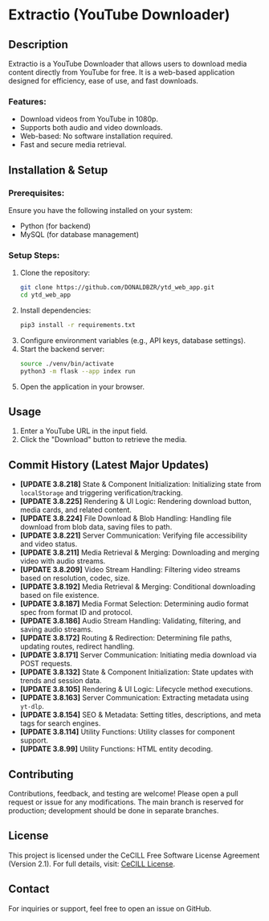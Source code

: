 # Extractio (YouTube Downloader)

## Description
Extractio is a YouTube Downloader that allows users to download media content directly from YouTube for free. It is a web-based application designed for efficiency, ease of use, and fast downloads.

### **Features:**
- Download videos from YouTube in 1080p.
- Supports both audio and video downloads.
- Web-based: No software installation required.
- Fast and secure media retrieval.

## Installation & Setup

### **Prerequisites:**
Ensure you have the following installed on your system:
- Python (for backend)
- MySQL (for database management)

### **Setup Steps:**
1. Clone the repository:
   ```sh
   git clone https://github.com/DONALDBZR/ytd_web_app.git
   cd ytd_web_app
   ```
2. Install dependencies:
   ```sh
   pip3 install -r requirements.txt
   ```
3. Configure environment variables (e.g., API keys, database settings).
4. Start the backend server:
   ```sh
   source ./venv/bin/activate
   python3 -m flask --app index run
   ```
5. Open the application in your browser.

## Usage
1. Enter a YouTube URL in the input field.
2. Click the "Download" button to retrieve the media.

## Commit History (Latest Major Updates)
- **[UPDATE 3.8.218]** State & Component Initialization: Initializing state from `localStorage` and triggering verification/tracking.
- **[UPDATE 3.8.225]** Rendering & UI Logic: Rendering download button, media cards, and related content.
- **[UPDATE 3.8.224]** File Download & Blob Handling: Handling file download from blob data, saving files to path.
- **[UPDATE 3.8.221]** Server Communication: Verifying file accessibility and video status.
- **[UPDATE 3.8.211]** Media Retrieval & Merging: Downloading and merging video with audio streams.
- **[UPDATE 3.8.209]** Video Stream Handling: Filtering video streams based on resolution, codec, size.
- **[UPDATE 3.8.192]** Media Retrieval & Merging: Conditional downloading based on file existence.
- **[UPDATE 3.8.187]** Media Format Selection: Determining audio format spec from format ID and protocol.
- **[UPDATE 3.8.186]** Audio Stream Handling: Validating, filtering, and saving audio streams.
- **[UPDATE 3.8.172]** Routing & Redirection: Determining file paths, updating routes, redirect handling.
- **[UPDATE 3.8.171]** Server Communication: Initiating media download via POST requests.
- **[UPDATE 3.8.132]** State & Component Initialization: State updates with trends and session data.
- **[UPDATE 3.8.105]** Rendering & UI Logic: Lifecycle method executions.
- **[UPDATE 3.8.163]** Server Communication: Extracting metadata using `yt-dlp`.
- **[UPDATE 3.8.154]** SEO & Metadata: Setting titles, descriptions, and meta tags for search engines.
- **[UPDATE 3.8.114]** Utility Functions: Utility classes for component support.
- **[UPDATE 3.8.99]** Utility Functions: HTML entity decoding.

## Contributing
Contributions, feedback, and testing are welcome! Please open a pull request or issue for any modifications. The main branch is reserved for production; development should be done in separate branches.

## License
This project is licensed under the CeCILL Free Software License Agreement (Version 2.1). For full details, visit: [CeCILL License](http://www.cecill.info/index.en.html).

## Contact
For inquiries or support, feel free to open an issue on GitHub.

